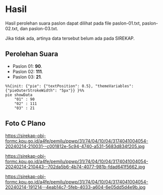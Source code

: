 # Hasil

Hasil perolehan suara paslon dapat dilihat pada file paslon-01.txt, paslon-02.txt, dan paslon-03.txt.

Jika tidak ada, artinya data tersebut belum ada pada SIREKAP.

## Perolehan Suara

 * Paslon 01: **90**.
 * Paslon 02: **111**.
 * Paslon 03: **21**.

```mermaid
%%{init: {"pie": {"textPosition": 0.5}, "themeVariables": {"pieOuterStrokeWidth": "5px"}} }%%
pie showData
    "01" : 90
    "02" : 111
    "03" : 21
```
## Foto C Plano

https://sirekap-obj-formc.kpu.go.id/a4fe/pemilu/ppwp/31/74/04/10/04/3174041004054-20240214-210031--c001812e-5c94-4740-a531-5683d834f205.jpg

https://sirekap-obj-formc.kpu.go.id/a4fe/pemilu/ppwp/31/74/04/10/04/3174041004054-20240214-210443--702da5b6-4b74-4077-981b-fdad641f5662.jpg

https://sirekap-obj-formc.kpu.go.id/a4fe/pemilu/ppwp/31/74/04/10/04/3174041004054-20240214-191214--4eab14c7-5feb-4033-a604-6e05dd5d4e9b.jpg
